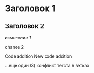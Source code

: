 # Заголовок 1

## Заголовок 2

*изменение 1*

change 2

Code addition
New code addition

...ещё один (3) конфликт текста в ветках